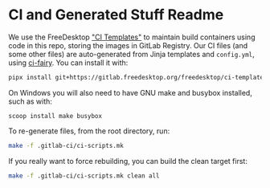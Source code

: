 # CI and Generated Stuff Readme

<!--
# Copyright 2018-2024, Collabora, Ltd. and the VRuska Engine contributors
#
# SPDX-License-Identifier: CC0-1.0
-->

We use the FreeDesktop
["CI Templates"](https://freedesktop.pages.freedesktop.org/ci-templates) to
maintain build containers using code in this repo, storing the images in GitLab
Registry. Our CI files (and some other files) are auto-generated from Jinja
templates and `config.yml`, using
[ci-fairy](https://freedesktop.pages.freedesktop.org/ci-templates/ci-fairy.html).
You can install it with:

<!-- do not break the following line, it is used in CI setup too, to make sure it works -->
```sh
pipx install git+https://gitlab.freedesktop.org/freedesktop/ci-templates@185ede0e9b9b1924b92306ab8b882a6294e92613
```

On Windows you will also need to have GNU make and busybox installed, such as with:

```pwsh
scoop install make busybox
```

To re-generate files, from the root directory, run:

```sh
make -f .gitlab-ci/ci-scripts.mk
```

If you really want to force rebuilding, you can build the clean target first:

```sh
make -f .gitlab-ci/ci-scripts.mk clean all
```
